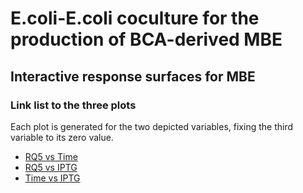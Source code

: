 # E.coli-E.coli coculture for the production of BCA-derived MBE
## Interactive response surfaces for MBE

### Link list to the three plots

Each plot is generated for the two depicted variables, fixing the third variable to its zero value.

* [RQ5 vs Time](https://ferbracalente.github.io/E.-coli-coculture/RQ5vsTime.html)
* [RQ5 vs IPTG](https://ferbracalente.github.io/E.-coli-coculture/RQ5vsIPTG.html)
* [Time vs IPTG](https://ferbracalente.github.io/E.-coli-coculture/TimevsIPTG.html)
